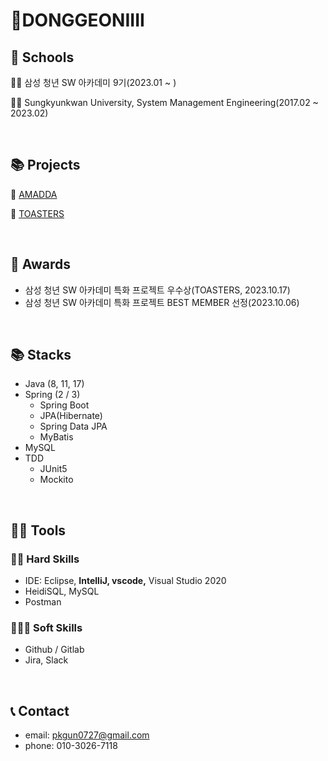 # 🐻DONGGEONIIII

## 📄 Schools

👨‍💻 삼성 청년 SW 아카데미 9기(2023.01 ~ )

👨‍🎓 Sungkyunkwan University, System Management Engineering(2017.02 ~ 2023.02)

<br>

## 📚 Projects

📅 [AMADDA](https://github.com/pp-pppp/amadda)

🥐 [TOASTERS](https://github.com/donggeoniiii/TOASTERS)

<br>

## 🥇 Awards

- 삼성 청년 SW 아카데미 특화 프로젝트 우수상(TOASTERS, 2023.10.17)
- 삼성 청년 SW 아카데미 특화 프로젝트 BEST MEMBER 선정(2023.10.06)

<br>

## 📚 Stacks

- Java (8, 11, 17)
- Spring (2 / 3)
    - Spring Boot
    - JPA(Hibernate)
    - Spring Data JPA
    - MyBatis
- MySQL
- TDD
    - JUnit5
    - Mockito 

<br>

## **💪🏼 Tools**

### 👩‍💻 Hard Skills

- IDE: Eclipse, **IntelliJ,  vscode,** Visual Studio 2020
- HeidiSQL, MySQL
- Postman

### 👨‍👧‍👦 Soft Skills

- Github / Gitlab
- Jira, Slack

<br>

## 📞 Contact

- email: pkgun0727@gmail.com
- phone: 010-3026-7118
